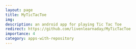 ```yaml
---
layout: page
title: MyTicTacToe
img:
description: an android app for playing Tic Tac Toe
redirect: https://github.com/livenlearnaday/MyTicTacToe
importance: 4
category: apps-with-repository
---
```

